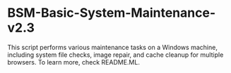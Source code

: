 # BSM-Basic-System-Maintenance-v2.3
This script performs various maintenance tasks on a Windows machine, including system file checks, image repair, and cache cleanup for multiple browsers. To learn more, check README.ML.
